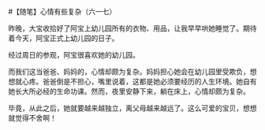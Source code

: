 #【随笔】心情有些复杂（六一七）

昨晚，大宝收拾好了阿宝上幼儿园所有的衣物、用品，让我早早哄她睡觉了。期待着今天，阿宝正式上幼儿园的日子。

经过周日的参观，阿宝很喜欢她的幼儿园。

而我们这当爸爸、妈妈的，心情却颇为复杂。妈妈担心她会在幼儿园里受欺负，想想就心疼。爸爸倒是不担心，嘴里说着，这都是她必须要经历的人生环境。她自有她长大所必经的生命功课。然而，夜里安静下来，躺在床上，心情却颇为复杂。

毕竟，从此之后，她就要越来越独立，离父母越来越远了。这么可爱的宝贝，想想就觉得不舍啊！